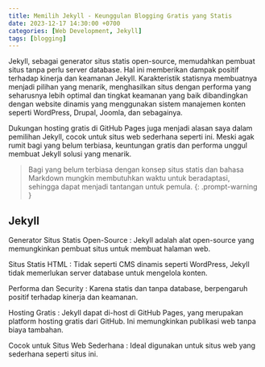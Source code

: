 ```yaml
---
title: Memilih Jekyll - Keunggulan Blogging Gratis yang Statis
date: 2023-12-17 14:30:00 +0700
categories: [Web Development, Jekyll]
tags: [blogging]
---
```


Jekyll, sebagai generator situs statis open-source, memudahkan pembuat situs tanpa perlu server database. Hal ini memberikan dampak positif terhadap kinerja dan keamanan Jekyll. Karakteristik statisnya membuatnya menjadi pilihan yang menarik, menghasilkan situs dengan performa yang seharusnya lebih optimal dan tingkat keamanan yang baik dibandingkan dengan website dinamis yang menggunakan sistem manajemen konten seperti WordPress, Drupal, Joomla, dan sebagainya.

Dukungan hosting gratis di GitHub Pages juga menjadi alasan saya dalam pemilihan Jekyll, cocok untuk situs web sederhana seperti ini. Meski agak rumit bagi yang belum terbiasa, keuntungan gratis dan performa unggul membuat Jekyll solusi yang menarik.

> Bagi yang belum terbiasa dengan konsep situs statis dan bahasa Markdown mungkin membutuhkan waktu untuk beradaptasi, sehingga dapat menjadi tantangan untuk pemula.
{: .prompt-warning }

## Jekyll

Generator Situs Statis Open-Source
: Jekyll adalah alat open-source yang memungkinkan pembuat situs untuk membuat halaman web.

Situs Statis HTML
: Tidak seperti CMS dinamis seperti WordPress, Jekyll tidak memerlukan server database untuk mengelola konten.

Performa dan Security
: Karena statis dan tanpa database, berpengaruh positif terhadap kinerja dan keamanan.

Hosting Gratis
: Jekyll dapat di-host di GitHub Pages, yang merupakan platform hosting gratis dari GitHub. Ini memungkinkan publikasi web tanpa biaya tambahan.

Cocok untuk Situs Web Sederhana
: Ideal digunakan untuk situs web yang sederhana seperti situs ini.
